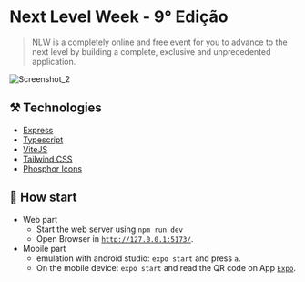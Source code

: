 # Next Level Week - 9° Edição
 
> NLW is a completely online and free event for you to advance to the next level by building a complete, exclusive and unprecedented application.

![Screenshot_2](https://user-images.githubusercontent.com/88904256/189584863-d1a0cbc0-578c-4bb9-a95b-0b4b2e6e7be4.png)


## ⚒️ Technologies
- [Express](https://expressjs.com/pt-br/)
- [Typescript](https://www.typescriptlang.org/)
- [ViteJS](https://vitejs.dev)
- [Tailwind CSS](https://tailwindcss.com)
- [Phosphor Icons](https://phosphoricons.com)

## 🚀 How start
- Web part
  - Start the web server using `npm run dev`
  - Open Browser in [`http://127.0.0.1:5173/`](http://127.0.0.1:5173/).
- Mobile part
  - emulation with android studio: `expo start` and press `a`.
  - On the mobile device: `expo start` and read the QR code on App [`Expo`](https://play.google.com/store/search?q=expo&c=apps).
